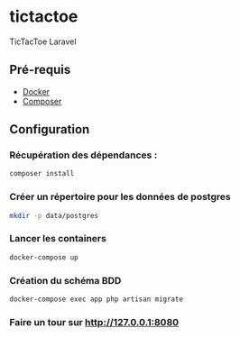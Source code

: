 # tictactoe
TicTacToe Laravel  

## Pré-requis
  * [Docker](https://www.docker.com/products/docker)
  * [Composer](https://getcomposer.org/download/)

## Configuration

### Récupération des dépendances :
```bash
composer install
```

### Créer un répertoire pour les données de postgres
```bash
mkdir -p data/postgres
```

### Lancer les containers
```bash
docker-compose up
```

### Création du schéma BDD

```bash
docker-compose exec app php artisan migrate
```

### Faire un tour sur http://127.0.0.1:8080
